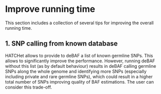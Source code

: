 # Improve running time

This section includes a collection of several tips for improving the overall running time.

## 1. SNP calling from known database

HATCHet allows to provide to deBAF a list of known germline SNPs. This allows to significantly improve the performance. However, running deBAF without this list (as by default behaviour) results in deBAF calling germline SNPs along the whole genome and identifying more SNPs (especially including private and rare germline SNPs), which could result in a higher total number of SNPs improving quality of BAF estimations. The user can consider this trade-off.

